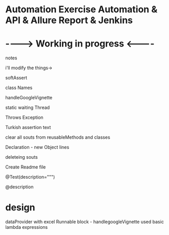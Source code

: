 # Automation Exercise Automation & API & Allure Report & Jenkins
# ----> Working in progress  <----




notes

i'll modify the things->

softAssert

class Names

handleGoogleVignette

static waiting Thread

Throws Exception

Turkish assertion text

clear all souts from reusableMethods and classes

Declaration - new Object lines

deleteing souts

Create Readme file

@Test(description=""")

@description



# design
dataProvider with excel
Runnable block - handlegoogleVignette
used basic lambda expressions